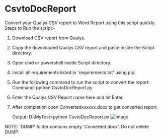 # CsvtoDocReport
Convert your Qualys CSV report to Word Report using this script quickly. 
Steps to Run the script:-

1. Download CSV report from Qualys.
2. Copy the downloaded Qualys CSV report and paste inside the Script directory.
3. Open cmd or powershell inside Script directory.
4. Install all requirements listed in 'requirements.txt' using pip.
5. Run the following command to run the script to convert the report:
    Command: python CsvtoDocReport.py
6. Enter the Qualys CSV Report name here and hit Enter.
7. After completion open Convertedxxxxxx.docx to get converted report.

    Output:
    D:\MyTest>python CsvtoDocReport.py
![image](https://github.com/bkasrnyr/CsvtoDocReport/assets/18346967/0213432e-74b3-4706-a485-8dfaa951c798)



NOTE: 'DUMP' folder contains empty 'Converted.docx'. Do not delete DUMP.
